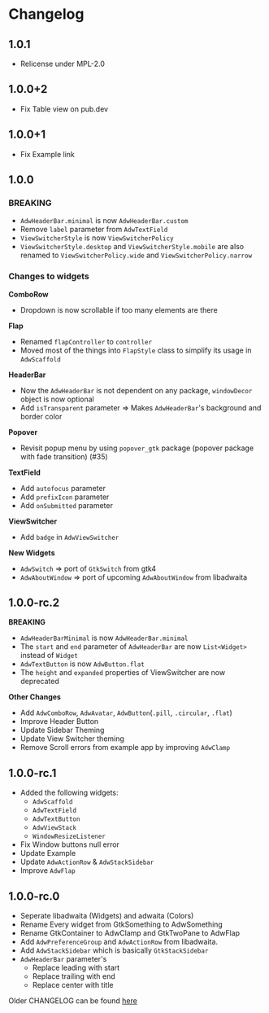 # Changelog

## 1.0.1

- Relicense under MPL-2.0

## 1.0.0+2

- Fix Table view on pub.dev

## 1.0.0+1

- Fix Example link

## 1.0.0

### **BREAKING**
- `AdwHeaderBar.minimal` is now `AdwHeaderBar.custom`
- Remove `label` parameter from `AdwTextField`
- `ViewSwitcherStyle` is now `ViewSwitcherPolicy`
- `ViewSwitcherStyle.desktop` and `ViewSwitcherStyle.mobile` are also renamed to `ViewSwitcherPolicy.wide` and `ViewSwitcherPolicy.narrow`

### **Changes to widgets**
**ComboRow**
- Dropdown is now scrollable if too many elements are there

**Flap**
- Renamed `flapController` to `controller`
- Moved most of the things into `FlapStyle` class to simplify its usage in `AdwScaffold`

**HeaderBar**
- Now the `AdwHeaderBar` is not dependent on any package, `windowDecor` object is now optional
- Add `isTransparent` parameter => Makes `AdwHeaderBar`'s background and border color

**Popover**
- Revisit popup menu by using `popover_gtk` package (popover package with fade transition) (#35)

**TextField**
- Add `autofocus` parameter
- Add `prefixIcon` parameter
- Add `onSubmitted` parameter

**ViewSwitcher**
- Add `badge` in `AdwViewSwitcher`

**New Widgets**
- `AdwSwitch` => port of `GtkSwitch` from gtk4
- `AdwAboutWindow` => port of upcoming `AdwAboutWindow` from libadwaita

## 1.0.0-rc.2

**BREAKING**
- `AdwHeaderBarMinimal` is now `AdwHeaderBar.minimal`
- The `start` and `end` parameter of `AdwHeaderBar` are now `List<Widget>` instead of `Widget`
- `AdwTextButton` is now `AdwButton.flat`
- The `height` and `expanded` properties of ViewSwitcher are now deprecated

**Other Changes**
- Add `AdwComboRow`, `AdwAvatar`, `AdwButton`(`.pill`, `.circular`, `.flat`)
- Improve Header Button
- Update Sidebar Theming
- Update View Switcher theming
- Remove Scroll errors from example app by improving `AdwClamp`

## 1.0.0-rc.1

- Added the following widgets:
  - `AdwScaffold`
  - `AdwTextField`
  - `AdwTextButton`
  - `AdwViewStack`
  - `WindowResizeListener`
- Fix Window buttons null error
- Update Example
- Update `AdwActionRow` & `AdwStackSidebar`
- Improve `AdwFlap`

## 1.0.0-rc.0

- Seperate libadwaita (Widgets) and adwaita (Colors)
- Rename Every widget from GtkSomething to AdwSomething
- Rename GtkContainer to AdwClamp and GtkTwoPane to AdwFlap
- Add `AdwPreferenceGroup` and `AdwActionRow` from libadwaita.
- Add `AdwStackSidebar` which is basically `GtkStackSidebar`
- `AdwHeaderBar` parameter's
  - Replace leading with start
  - Replace trailing with end
  - Replace center with title

Older CHANGELOG can be found [here](https://pub.dev/packages/gtk/changelog)
